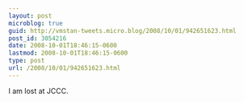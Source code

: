 ```yaml
---
layout: post
microblog: true
guid: http://vmstan-tweets.micro.blog/2008/10/01/942651623.html
post_id: 3054216
date: 2008-10-01T18:46:15-0600
lastmod: 2008-10-01T18:46:15-0600
type: post
url: /2008/10/01/942651623.html
---
```

I am lost at JCCC.
